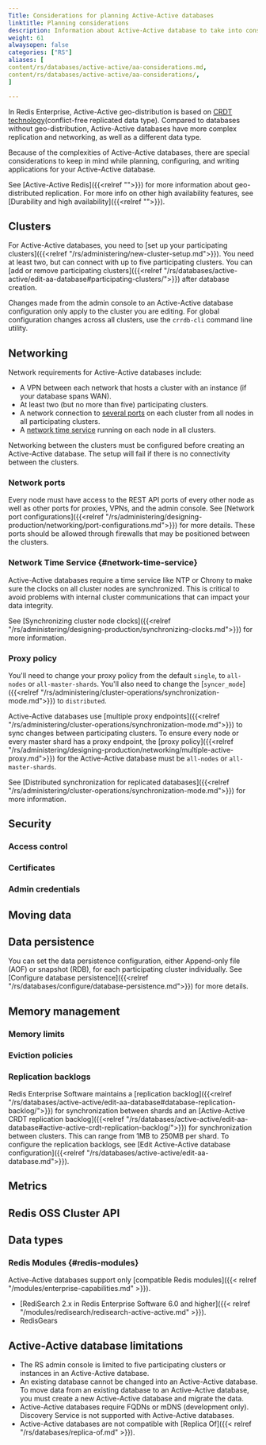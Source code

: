 ```yaml
---
Title: Considerations for planning Active-Active databases
linktitle: Planning considerations
description: Information about Active-Active database to take into consideration while planning a deployment, such as compatibility, limitations, and special configuration.
weight: 61
alwaysopen: false
categories: ["RS"]
aliases: [
content/rs/databases/active-active/aa-considerations.md,
content/rs/databases/active-active/aa-considerations/,
]

---
```


In Redis Enterprise, Active-Active geo-distribution is based on [CRDT technology](https://en.wikipedia.org/wiki/Conflict-free_replicated_data_type)(conflict-free replicated data type). Compared to databases without geo-distribution, Active-Active databases have more complex replication and networking, as well as a different data type.

Because of the complexities of Active-Active databases, there are  special considerations to keep in mind while planning, configuring, and writing applications for your Active-Active database.

See [Active-Active Redis]({{<relref "">}}) for more information about geo-distributed replication. For more info on other high availability features, see [Durability and high availability]({{<relref "">}}).

## Clusters

For Active-Active databases, you need to [set up your participating clusters]({{<relref "/rs/administering/new-cluster-setup.md">}}). You need at least two, but can connect with up to five participating clusters. You can [add or remove participating clusters]({{<relref "/rs/databases/active-active/edit-aa-database#participating-clusters/">}}) after database creation.

Changes made from the admin console to an Active-Active database configuration only apply to the cluster you are editing. For global configuration changes across all clusters, use the `crrdb-cli` command line utility.

## Networking

Network requirements for Active-Active databases include:

- A VPN between each network that hosts a cluster with an instance (if your database spans WAN).
- At least two (but no more than five) participating clusters.
- A network connection to [several ports](#network-ports) on each cluster from all nodes in all participating clusters.
- A [network time service](#network-time-service) running on each node in all clusters.

Networking between the clusters must be configured before creating an Active-Active database. The setup will fail if there is no connectivity between the clusters.

### Network ports

Every node must have access to the REST API ports of every other node as well as other ports for proxies, VPNs, and the admin console. See [Network port configurations]({{<relref "/rs/administering/designing-production/networking/port-configurations.md">}}) for more details. These ports should be allowed through firewalls that may be positioned between the clusters.

### Network Time Service {#network-time-service}

Active-Active databases require a time service like NTP or Chrony to make sure the clocks on all cluster nodes are synchronized.
This is critical to avoid problems with internal cluster communications that can impact your data integrity.

See [Synchronizing cluster node clocks]({{<relref "/rs/administering/designing-production/synchronizing-clocks.md">}}) for more information.

### Proxy policy

You'll need to change your proxy policy from the default `single`, to `all-nodes` or `all-master-shards`. You'll also need to change the [`syncer_mode`]({{<relref "/rs/administering/cluster-operations/synchronization-mode.md">}}) to `distributed`.

Active-Active databases use [multiple proxy endpoints]({{<relref "/rs/administering/cluster-operations/synchronization-mode.md">}}) to sync changes between participating clusters. To ensure every node or every master shard has a proxy endpoint, the [proxy policy]({{<relref "/rs/administering/designing-production/networking/multiple-active-proxy.md">}}) for the Active-Active database must be `all-nodes` or `all-master-shards`.

See [Distributed synchronization for replicated databases]({{<relref "/rs/administering/cluster-operations/synchronization-mode.md">}}) for more information.

## Security

### Access control

### Certificates

### Admin credentials

## Moving data

## Data persistence

You can set the data persistence configuration, either Append-only file (AOF) or snapshot (RDB), for each participating cluster individually. See [Configure database persistence]({{<relref "/rs/databases/configure/database-persistence.md">}}) for more details.

## Memory management

### Memory limits

### Eviction policies

### Replication backlogs

Redis Enterprise Software maintains a [replication backlog]({{<relref "/rs/databases/active-active/edit-aa-database#database-replication-backlog/">}}) for synchronization between shards and an [Active-Active CRDT replication backlog]({{<relref "/rs/databases/active-active/edit-aa-database#active-active-crdt-replication-backlog/">}}) for synchronization between clusters. This can range from 1MB to 250MB per shard. To configure the replication backlogs, see [Edit Active-Active database configuration]({{<relref "/rs/databases/active-active/edit-aa-database.md">}}).

## Metrics

## Redis OSS Cluster API

## Data types

### Redis Modules {#redis-modules}

Active-Active databases support only [compatible Redis modules]({{< relref "/modules/enterprise-capabilities.md" >}}).

- [RediSearch 2.x in Redis Enterprise Software 6.0 and higher]({{< relref "/modules/redisearch/redisearch-active-active.md" >}}). 
- RedisGears

## Active-Active database limitations

- The RS admin console is limited to five participating clusters or instances in an Active-Active database.
- An existing database cannot be changed into an Active-Active database. To move data from an existing database to an Active-Active database, you must create a new Active-Active database and migrate the data.
- Active-Active databases require FQDNs or mDNS (development only). Discovery Service is not supported with Active-Active databases.
- Active-Active databases are not compatible with [Replica Of]({{< relref "/rs/databases/replica-of.md" >}}).
